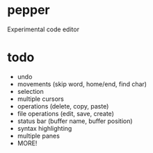 # pepper
Experimental code editor

# todo
- undo
- movements (skip word, home/end, find char)
- selection
- multiple cursors
- operations (delete, copy, paste)
- file operations (edit, save, create)
- status bar (buffer name, buffer position)
- syntax highlighting
- multiple panes
- MORE!
